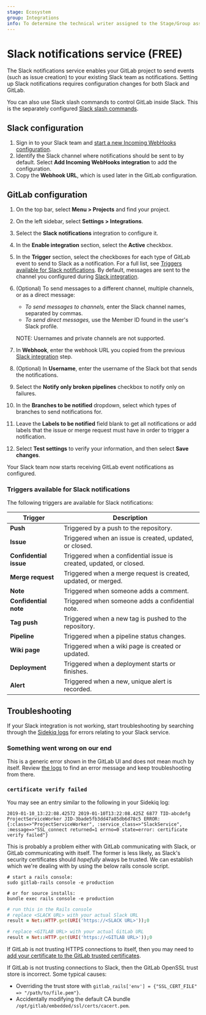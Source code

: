 ```yaml
---
stage: Ecosystem
group: Integrations
info: To determine the technical writer assigned to the Stage/Group associated with this page, see https://about.gitlab.com/handbook/engineering/ux/technical-writing/#assignments
---
```


# Slack notifications service **(FREE)**

The Slack notifications service enables your GitLab project to send events
(such as issue creation) to your existing Slack team as notifications. Setting up
Slack notifications requires configuration changes for both Slack and GitLab.

You can also use Slack slash commands to control GitLab inside Slack. This is the
separately configured [Slack slash commands](slack_slash_commands.md).

## Slack configuration

1. Sign in to your Slack team and [start a new Incoming WebHooks configuration](https://my.slack.com/services/new/incoming-webhook).
1. Identify the Slack channel where notifications should be sent to by default.
   Select **Add Incoming WebHooks integration** to add the configuration.
1. Copy the **Webhook URL**, which is used later in the GitLab configuration.

## GitLab configuration

1. On the top bar, select **Menu > Projects** and find your project.
1. On the left sidebar, select **Settings > Integrations**.
1. Select the **Slack notifications** integration to configure it.
1. In the **Enable integration** section, select the **Active** checkbox.
1. In the **Trigger** section, select the checkboxes for each type of GitLab
   event to send to Slack as a notification. For a full list, see
   [Triggers available for Slack notifications](#triggers-available-for-slack-notifications).
   By default, messages are sent to the channel you configured during
   [Slack integration](#slack-configuration).
1. (Optional) To send messages to a different channel, multiple channels, or as
   a direct message:
   - *To send messages to channels,* enter the Slack channel names, separated by
     commas.
   - *To send direct messages,* use the Member ID found in the user's Slack profile.

   NOTE:
   Usernames and private channels are not supported.

1. In **Webhook**, enter the webhook URL you copied from the previous
   [Slack integration](#slack-configuration) step.
1. (Optional) In **Username**, enter the username of the Slack bot that sends
   the notifications.
1. Select the **Notify only broken pipelines** checkbox to notify only on failures.
1. In the **Branches to be notified** dropdown, select which types of branches
   to send notifications for.
1. Leave the **Labels to be notified** field blank to get all notifications or
   add labels that the issue or merge request must have in order to trigger a
   notification.
1. Select **Test settings** to verify your information, and then select
   **Save changes**.

Your Slack team now starts receiving GitLab event notifications as configured.

### Triggers available for Slack notifications

The following triggers are available for Slack notifications:

| Trigger                | Description |
|------------------------|-------------|
| **Push**               | Triggered by a push to the repository. |
| **Issue**              | Triggered when an issue is created, updated, or closed. |
| **Confidential issue** | Triggered when a confidential issue is created, updated, or closed. |
| **Merge request**      | Triggered when a merge request is created, updated, or merged. |
| **Note**               | Triggered when someone adds a comment. |
| **Confidential note**  | Triggered when someone adds a confidential note. |
| **Tag push**           | Triggered when a new tag is pushed to the repository. |
| **Pipeline**           | Triggered when a pipeline status changes. |
| **Wiki page**          | Triggered when a wiki page is created or updated. |
| **Deployment**         | Triggered when a deployment starts or finishes. |
| **Alert**              | Triggered when a new, unique alert is recorded. |

## Troubleshooting

If your Slack integration is not working, start troubleshooting by
searching through the [Sidekiq logs](../../../administration/logs.md#sidekiqlog)
for errors relating to your Slack service.

### Something went wrong on our end

This is a generic error shown in the GitLab UI and does not mean much by itself.
Review [the logs](../../../administration/logs.md#productionlog) to find
an error message and keep troubleshooting from there.

### `certificate verify failed`

You may see an entry similar to the following in your Sidekiq log:

```plaintext
2019-01-10_13:22:08.42572 2019-01-10T13:22:08.425Z 6877 TID-abcdefg ProjectServiceWorker JID-3bade5fb3dd47a85db6d78c5 ERROR: {:class=>"ProjectServiceWorker", :service_class=>"SlackService", :message=>"SSL_connect returned=1 errno=0 state=error: certificate verify failed"}
```

This is probably a problem either with GitLab communicating with Slack, or GitLab
communicating with itself. The former is less likely, as Slack's security certificates
should _hopefully_ always be trusted. We can establish which we're dealing with by using
the below rails console script.

```shell
# start a rails console:
sudo gitlab-rails console -e production

# or for source installs:
bundle exec rails console -e production
```

```ruby
# run this in the Rails console
# replace <SLACK URL> with your actual Slack URL
result = Net::HTTP.get(URI('https://<SLACK URL>'));0

# replace <GITLAB URL> with your actual GitLab URL
result = Net::HTTP.get(URI('https://<GITLAB URL>'));0
```

If GitLab is not trusting HTTPS connections to itself, then you may
need to [add your certificate to the GitLab trusted certificates](https://docs.gitlab.com/omnibus/settings/ssl.html#install-custom-public-certificates).

If GitLab is not trusting connections to Slack, then the GitLab
OpenSSL trust store is incorrect. Some typical causes:

- Overriding the trust store with `gitlab_rails['env'] = {"SSL_CERT_FILE" => "/path/to/file.pem"}`.
- Accidentally modifying the default CA bundle `/opt/gitlab/embedded/ssl/certs/cacert.pem`.
